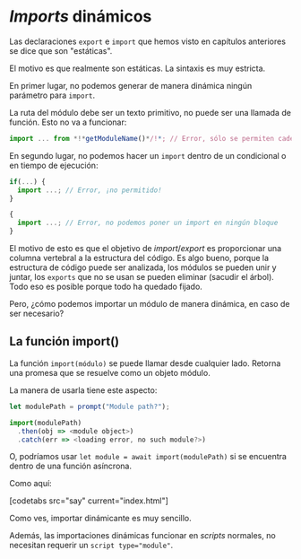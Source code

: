 
# *Imports* dinámicos

Las declaraciones `export` e `import` que hemos visto en capítulos anteriores se dice que son "estáticas".

El motivo es que realmente son estáticas. La sintaxis es muy estricta.

En primer lugar, no podemos generar de manera dinámica ningún parámetro para `import`.

La ruta del módulo debe ser un texto primitivo, no puede ser una llamada de función. Esto no va a funcionar:

```js
import ... from *!*getModuleName()*/!*; // Error, sólo se permiten cadenas de texto
```

En segundo lugar, no podemos hacer un `import` dentro de un condicional o en tiempo de ejecución:

```js
if(...) {
  import ...; // Error, ¡no permitido!
}

{
  import ...; // Error, no podemos poner un import en ningún bloque
}
```

El motivo de esto es que el objetivo de *import*/*export* es proporcionar una columna vertebral a la estructura del código. Es algo bueno, porque la estructura de código puede ser analizada, los módulos se pueden unir y juntar, los `exports` que no se usan se pueden eliminar (sacudir el árbol). Todo eso es posible porque todo ha quedado fijado.

Pero, ¿cómo podemos importar un módulo de manera dinámica, en caso de ser necesario?

## La función import()

La función `import(módulo)` se puede llamar desde cualquier lado. Retorna una promesa que se resuelve como un objeto módulo.

La manera de usarla tiene este aspecto:

```js run
let modulePath = prompt("Module path?");

import(modulePath)
  .then(obj => <module object>)
  .catch(err => <loading error, no such module?>)
```

O, podríamos usar `let module = await import(modulePath)` si se encuentra dentro de una función asíncrona.

Como aquí:

[codetabs src="say" current="index.html"]

Como ves, importar dinámicante es muy sencillo.

Además, las importaciones dinámicas funcionar en *scripts* normales, no necesitan requerir un `script type="module"`.
